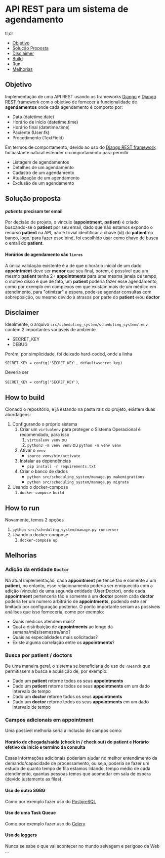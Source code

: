 # API REST para um sistema de agendamento


tl;dr
- [Objetivo](#objetivo)
- [Solução Proposta](#solução-proposta)
- [Disclaimer](#disclaimer)
- [Build](#how-to-build)
- [Run](#how-to-run)
- [Melhorias](#melhorias)


## Objetivo
Implementação de uma API REST usando os frameworks [Django](https://www.djangoproject.com) e [Django REST framework](http://www.django-rest-framework.org) com o objetivo de fornecer a funcionalidade de **agendamentos** onde cada agendamento é comporto por:

- Data (datetime.date)
- Horário de início (datetime.time)
- Horário final (datetime.time)
- Paciente (User:fk)
- Procedimento (TextField)

Em termos de comportamento, devido ao uso do [Django REST framework](http://www.django-rest-framework.org) foi bastante natural estender o comportamento para permitir

- Listagem de agendamentos
- Detalhes de um agendamento
- Cadastro de um agendamento
- Atualização de um agendamento
- Exclusão de um agendamento


## Solução proposta
#### _patients_ precisam ter email
Por decisão de projeto, o vinculo (__appointment__, __patient__) é criado buscando-se o __patient__ por seu email, dado que não estamos expondo o recurso __patient__ na API, não é trivial identificar a chave (id) do __patient__ no banco, logo, para fazer esse bind, foi escolhido usar como chave de busca o email do __patient__.

#### Horários de agendamento são `livres`
A única validação existente é a de que o horário inicial de um dado __appointment__ deve ser **menor** que seu final, porem, é possível que um mesmo __patient__ tenha 2+ __appointments__ para uma mesma janela de tempo, o motivo disso é que de fato, um __patient__ poderia fazer esse agendamento, como por exemplo em complexos em que existam mais de um médico em atendimento, para "otimizar" a espera, pode-se agendar consultas com sobreposição, ou mesmo devido à atrasos por parte do __patient__ e/ou __doctor__


## Disclaimer
Idealmente, o arquivo `src/scheduling_system/scheduling_system/.env` contem 2 importantes variáveis de ambiente

- SECRET_KEY
- DEBUG

Porém, por simplicidade, foi deixado hard-coded, onde a linha

`SECRET_KEY = config('SECRET_KEY', default=secret_key)`

Deveria ser

`SECRET_KEY = config('SECRET_KEY')`, 


## How to build
Clonado o  repositório, e já estando na pasta raiz do projeto, existem duas abordagens:
1. Configurando o próprio sistema
    1. Criar um `virtualenv` para proteger o Sistema Operacional é recomendado, para isso
        1. `virtualenv venv`
        ou
        1. `python3 -m venv venv` ou `python -m venv venv`
    1. Ativar o `venv`
        - `source venv/bin/activate`
    1. Instalar as dependências
        - `pip install -r requirements.txt`
    1. Criar o banco de dados
        - `python src/scheduling_system/manage.py makemigrations`
        - `python src/scheduling_system/manage.py migrate`
1. Usando o docker-compose
    1. `docker-compose build`


## How to run
Novamente, temos 2 opções
1.  `python src/scheduling_system/manage.py runserver` 
1. Usando o docker-compose
    1. `docker-compose up`


## Melhorias
### Adição da entidade `Doctor`
Na atual implementação, cada __appointment__ pertence tão e somente à um __patient__, no entanto, esse relacionamento poderia ser enriquecido com a adição (vinculo) de uma segunda entidade (User:Doctor), onde cada __appointment__ pertenceria tão e somente à um __doctor__ porem cada __doctor__ poderia ter um numero arbitrário de __appointments__, podendo este ser limitado por configuração posterior. O ponto importante seriam as possíveis análises que isso forneceria, como por exemplo:
- Quais médicos atendem mais?
- Qual a distribuição de __appointments__ ao longo da semana/mês/semestre/ano?
- Quais as especialidades mais solicitadas?
- Existe alguma correlação entre os __appointments__?


### Busca por __patient__ / __doctors__
De uma maneira geral, o sistema se beneficiaria do uso de `?search` que permitissem a busca e aquisição de, por exemplo:
- Dado um __patient__ retorne todos os seus __appointments__
- Dado um __patient__ retorne todos os seus __appointments__ em um dado intervalo de tempo
- Dado um __doctor__ retorne todos os seus __appointments__
- Dado um __doctor__ retorne todos os seus __appointments__ em um dado intervalo de tempo 


### Campos adicionais em __appointment__
Uma possível melhoria seria a inclusão de campos como:

#### Horário de chegada/saída (check in / check out) do __patient__ e  Horário efetivo de início e termino da consulta
Essas informações adicionais poderiam ajudar no melhor entendimento da demando/capacidade de processamento, ou seja, poderia se fazer um estudo de quanto tempo de fila estamos lidando, tempo médio de cada atendimento, quantas pessoas temos que acomodar em sala de espera (devido justamente as filas).

#### Uso de outro SGBG
Como por exemplo fazer uso do [PostgreSQL](https://www.postgresql.org)

#### Uso de uma Task Queue
Como por exemplo fazer uso do [Celery](http://www.celeryproject.org)

#### Uso de loggers
Nunca se sabe o que vai acontecer no mundo selvagem e perigoso da Web ...
